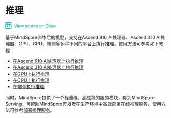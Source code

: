 # 推理

<a href="https://gitee.com/mindspore/docs/blob/master/api/source_zh_cn/programming_guide/infer.md" target="_blank"><img src="../_static/logo_source.png"></a>

基于MindSpore训练后的模型，支持在Ascend 910 AI处理器、Ascend 310 AI处理器、GPU、CPU、端侧等多种不同的平台上执行推理。使用方法可参考如下教程：

- [在Ascend 910 AI处理器上执行推理](https://www.mindspore.cn/tutorial/zh-CN/master/use/multi_platform_inference.html#ascend-910-ai)
- [在Ascend 310 AI处理器上执行推理](https://www.mindspore.cn/tutorial/zh-CN/master/use/multi_platform_inference.html#ascend-310-ai)
- [在GPU上执行推理](https://www.mindspore.cn/tutorial/zh-CN/master/use/multi_platform_inference.html#gpu)
- [在CPU上执行推理](https://www.mindspore.cn/tutorial/zh-CN/master/use/multi_platform_inference.html#cpu)
- [在端侧执行推理](https://www.mindspore.cn/lite/tutorial/zh-CN/master/quick_start/quick_start.html)

同时，MindSpore提供了一个轻量级、高性能的服务模块，称为MindSpore Serving，可帮助MindSpore开发者在生产环境中高效部署在线推理服务，使用方法可参考[部署推理服务](https://www.mindspore.cn/tutorial/zh-CN/master/advanced_use/serving.html)。